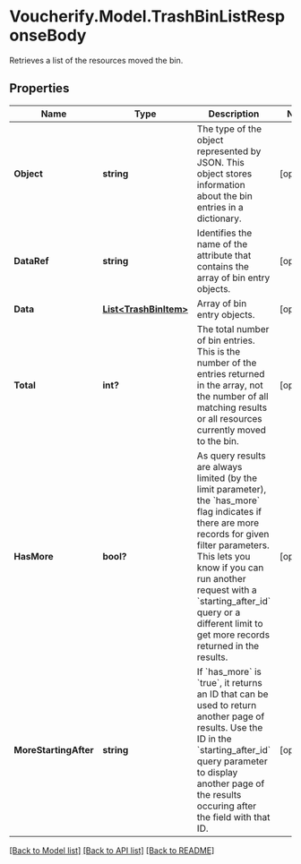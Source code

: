 # Voucherify.Model.TrashBinListResponseBody
Retrieves a list of the resources moved the bin.

## Properties

Name | Type | Description | Notes
------------ | ------------- | ------------- | -------------
**Object** | **string** | The type of the object represented by JSON. This object stores information about the bin entries in a dictionary. | [optional] 
**DataRef** | **string** | Identifies the name of the attribute that contains the array of bin entry objects. | [optional] 
**Data** | [**List&lt;TrashBinItem&gt;**](TrashBinItem.md) | Array of bin entry objects. | [optional] 
**Total** | **int?** | The total number of bin entries. This is the number of the entries returned in the array, not the number of all matching results or all resources currently moved to the bin. | [optional] 
**HasMore** | **bool?** | As query results are always limited (by the limit parameter), the &#x60;has_more&#x60; flag indicates if there are more records for given filter parameters. This lets you know if you can run another request with a &#x60;starting_after_id&#x60; query or a different limit to get more records returned in the results. | [optional] 
**MoreStartingAfter** | **string** | If &#x60;has_more&#x60; is &#x60;true&#x60;, it returns an ID that can be used to return another page of results. Use the ID in the &#x60;starting_after_id&#x60; query parameter to display another page of the results occuring after the field with that ID. | [optional] 

[[Back to Model list]](../README.md#documentation-for-models) [[Back to API list]](../README.md#documentation-for-api-endpoints) [[Back to README]](../README.md)

